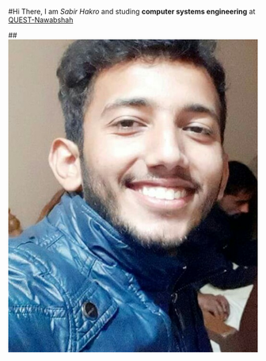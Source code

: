 #Hi There,
I am _Sabir Hakro_ and studing **computer systems engineering** at [QUEST-Nawabshah](www.quest.edu.pk)

##![myphoto](https://github.com/hakrosabir/hakrosabir.github.io/blob/master/WhatsApp%20Image%202020-01-07%20at%203.27.11%20PM.jpeg)


